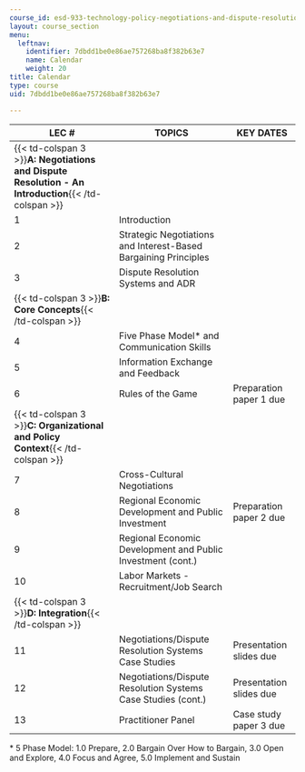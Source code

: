 ```yaml
---
course_id: esd-933-technology-policy-negotiations-and-dispute-resolution-spring-2005
layout: course_section
menu:
  leftnav:
    identifier: 7dbdd1be0e86ae757268ba8f382b63e7
    name: Calendar
    weight: 20
title: Calendar
type: course
uid: 7dbdd1be0e86ae757268ba8f382b63e7

---
```


| LEC # | TOPICS | KEY DATES |
| --- | --- | --- |
| {{< td-colspan 3 >}}**A: Negotiations and Dispute Resolution - An Introduction**{{< /td-colspan >}} |||
| 1 | Introduction |  |
| 2 | Strategic Negotiations and Interest-Based Bargaining Principles |  |
| 3 | Dispute Resolution Systems and ADR |  |
| {{< td-colspan 3 >}}**B: Core Concepts**{{< /td-colspan >}} |||
| 4 | Five Phase Model\* and Communication Skills |  |
| 5 | Information Exchange and Feedback |  |
| 6 | Rules of the Game | Preparation paper 1 due |
| {{< td-colspan 3 >}}**C: Organizational and Policy Context**{{< /td-colspan >}} |||
| 7 | Cross-Cultural Negotiations |  |
| 8 | Regional Economic Development and Public Investment | Preparation paper 2 due |
| 9 | Regional Economic Development and Public Investment (cont.) |  |
| 10 | Labor Markets - Recruitment/Job Search |  |
| {{< td-colspan 3 >}}**D: Integration**{{< /td-colspan >}} |||
| 11 | Negotiations/Dispute Resolution Systems Case Studies | Presentation slides due |
| 12 | Negotiations/Dispute Resolution Systems Case Studies (cont.) | Presentation slides due |
| 13 | Practitioner Panel | Case study paper 3 due 

  
\* 5 Phase Model: 1.0 Prepare, 2.0 Bargain Over How to Bargain, 3.0 Open and Explore, 4.0 Focus and Agree, 5.0 Implement and Sustain